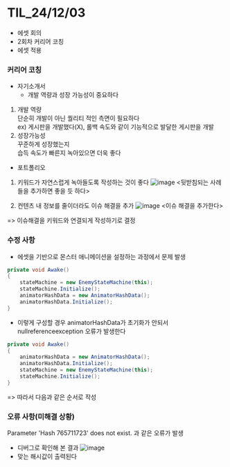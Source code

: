 # TIL_24/12/03


- 에셋 회의
- 2회차 커리어 코칭
- 에셋 적용

### 커리어 코칭
- 자기소개서
  - 개발 역량과 성장 가능성이 중요하다
1. 개발 역량
<br> 단순히 개발이 아닌 퀄리티 적인 측면이 필요하다
<br> ex) 게시판을 개발했다(X), 롤백 속도와 같이 기능적으로 발달한 게시판을 개발
2. 성장가능성
<br> 꾸준하게 성장했는지
<br> 습득 속도가 빠른지 녹아있으면 더욱 좋다
- 포트폴리오
1. 키워드가 자연스럽게 녹아들도록 작성하는 것이 좋다
![image](https://github.com/user-attachments/assets/78ac84e5-3ab3-458c-a4fc-37c57fc6a677)
<뒷받침되는 사례들을 추가하면 좋을 듯 하다>

2. 컨텐츠 내 정보를 줄이더라도 이슈 해결을 추가
![image](https://github.com/user-attachments/assets/57cd5b0d-f41b-4b61-9b1f-2d215ba593d5)
<이슈 해결을 추가한다>

=> 이슈해결을 키워드와 연결되게 작성하기로 결정

### 수정 사항
- 에셋을 기반으로 몬스터 애니메이션을 설정하는 과정에서 문제 발생
```c#
private void Awake()
{
    stateMachine = new EnemyStateMachine(this);
    stateMachine.Initialize();
    animatorHashData = new AnimatorHashData();
    animatorHashData.Initialize();
}
```
- 이렇게 구성할 경우 animatorHashData가 초기화가 안되서 nullreferenceexception 오류가 발생한다
```c#
private void Awake()
{
    animatorHashData = new AnimatorHashData();
    animatorHashData.Initialize();
    stateMachine = new EnemyStateMachine(this);
    stateMachine.Initialize();
}
```
=> 따라서 다음과 같은 순서로 작성

### 오류 사항(미해결 상황)
Parameter 'Hash 765711723' does not exist.
과 같은 오류가 발생
- 디버그로 확인해 본 결과
![image](https://github.com/user-attachments/assets/ac6cce46-90f3-4441-b664-c2c51c102933)
- 맞는 해시값이 출력된다
